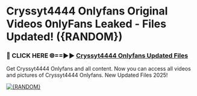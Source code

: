 # Cryssyt4444 Onlyfans Original Videos 0nlyFans Leaked - Files Updated! ({RANDOM})

<h3>🔴 CLICK HERE 🌐==►► <a href="https://betterlinks.top/A2PfLJ" rel="nofollow">Cryssyt4444 Onlyfans Updated Files</a></h3>

Get Cryssyt4444 Onlyfans and all content. Now you can access all videos and pictures of Cryssyt4444 Onlyfans. New Updated Files 2025!

[![{RANDOM}](https://i.imgur.com/ppqm5kG.gif)](https://betterlinks.top/A2PfLJ)